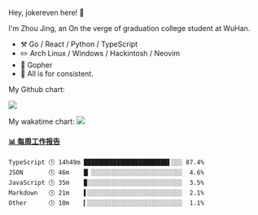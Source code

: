 Hey, jokereven here! 👋

I'm Zhou Jing, an On the verge of graduation college student at WuHan.

-   :hammer_and_pick: Go / React / Python / TypeScript
-   :pencil2: Arch Linux / Windows / Hackintosh / Neovim
-   :seedling: Gopher
-   :thought_balloon: All is for consistent.

My Github chart:

![](https://ghchart.rshah.org/JonnieWayy)

My wakatime chart:
![](https://wakatime.com/share/@jokereven/1679dc82-4bf9-4b63-9203-390d608503de.png)

<!-- waka-box start -->
#### <a href="https://gist.github.com/9f8118785e2d128d746db5f61b0e0a2a" target="_blank">📊 每周工作报告</a>
```text
TypeScript 🕓 14h49m ███████████████████████▌░░░ 87.4%
JSON       🕓 46m    █▏░░░░░░░░░░░░░░░░░░░░░░░░░  4.6%
JavaScript 🕓 35m    ▉░░░░░░░░░░░░░░░░░░░░░░░░░░  3.5%
Markdown   🕓 21m    ▌░░░░░░░░░░░░░░░░░░░░░░░░░░  2.1%
Other      🕓 10m    ▎░░░░░░░░░░░░░░░░░░░░░░░░░░  1.1%
```
<!-- Powered by https://github.com/journey-ad/waka-box-go . -->
<!-- waka-box end -->
